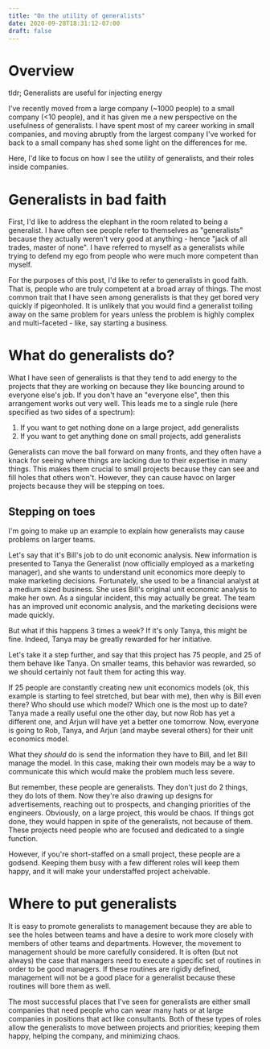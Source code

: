 ```yaml
---
title: "On the utility of generalists"
date: 2020-09-28T18:31:12-07:00
draft: false
---
```


# Overview

tldr; Generalists are useful for injecting energy

I've recently moved from a large company (~1000 people) to a small company (<10 people), and it has given me a new perspective on the usefulness of generalists. I have spent most of my career working in small companies, and moving abruptly from the largest company I've worked for back to a small company has shed some light on the differences for me. 

Here, I'd like to focus on how I see the utility of generalists, and their roles inside companies.

# Generalists in bad faith

First, I'd like to address the elephant in the room related to being a generalist. I have often see people refer to themselves as "generalists" because they actually weren't very good at anything - hence "jack of all trades, master of none". I have referred to myself as a generalists while trying to defend my ego from people who were much more competent than myself.

For the purposes of this post, I'd like to refer to generalists in good faith. That is, people who are truly competent at a broad array of things. The most common trait that I have seen among generalists is that they get bored very quickly if pigeonholed. It is unlikely that you would find a generalist toiling away on the same problem for years unless the problem is highly complex and multi-faceted - like, say starting a business.

# What do generalists do?

What I have seen of generalists is that they tend to add energy to the projects that they are working on because they like bouncing around to everyone else's job. If you don't have an "everyone else", then this arrangement works out very well. This leads me to a single rule (here specified as two sides of a spectrum):

1. If you want to get nothing done on a large project, add generalists
2. If you want to get anything done on small projects, add generalists

Generalists can move the ball forward on many fronts, and they often have a knack for seeing where things are lacking due to their expertise in many things. This makes them crucial to small projects because they can see and fill holes that others won't. However, they can cause havoc on larger projects because they will be stepping on toes.

## Stepping on toes

I'm going to make up an example to explain how generalists may cause problems on larger teams.

Let's say that it's Bill's job to do unit economic analysis. New information is presented to Tanya the Generalist (now officially employed as a marketing manager), and she wants to understand unit economics more deeply to make marketing decisions. Fortunately, she used to be a financial analyst at a medium sized business. She uses Bill's original unit economic analysis to make her own. As a singular incident, this may actually be great. The team has an improved unit economic analysis, and the marketing decisions were made quickly.

But what if this happens 3 times a week? If it's only Tanya, this might be fine. Indeed, Tanya may be greatly rewarded for her initiative.

Let's take it a step further, and say that this project has 75 people, and 25 of them behave like Tanya. On smaller teams, this behavior was rewarded, so we should certainly not fault them for acting this way.

If 25 people are constantly creating new unit economics models (ok, this example is starting to feel stretched, but bear with me), then why is Bill even there? Who should use which model? Which one is the most up to date? Tanya made a really useful one the other day, but now Rob has yet a different one, and Arjun will have yet a better one tomorrow. Now, everyone is going to Rob, Tanya, and Arjun (and maybe several others) for their unit economics model.

What they _should_ do is send the information they have to Bill, and let Bill manage the model. In this case, making their own models may be a way to communicate this which would make the problem much less severe.

But remember, these people are generalists. They don't just do 2 things, they do lots of them. Now they're also drawing up designs for advertisements, reaching out to prospects, and changing priorities of the engineers. Obviously, on a large project, this would be chaos. If things got done, they would happen in spite of the generalists, not because of them. These projects need people who are focused and dedicated to a single function.

However, if you're short-staffed on a small project, these people are a godsend. Keeping them busy with a few different roles will keep them happy, and it will make your understaffed project acheivable.

# Where to put generalists

It is easy to promote generalists to management because they are able to see the holes between teams and have a desire to work more closely with members of other teams and departments. However, the movement to management should be more carefully considered. It is often (but not always) the case that managers need to execute a specific set of routines in order to be good managers. If these routines are rigidly defined, management will not be a good place for a generalist because these routines will bore them as well. 

The most successful places that I've seen for generalists are either small companies that need people who can wear many hats or at large companies in positions that act like consultants. Both of these types of roles allow the generalists to move between projects and priorities; keeping them happy, helping the company, and minimizing chaos.
